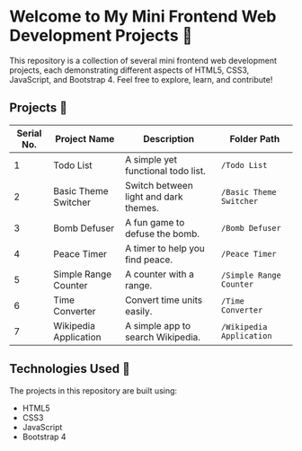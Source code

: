 # Welcome to My Mini Frontend Web Development Projects :wave:

This repository is a collection of several mini frontend web development projects, each demonstrating different aspects of HTML5, CSS3, JavaScript, and Bootstrap 4. Feel free to explore, learn, and contribute!

## Projects :file_folder:

| Serial No. | Project Name | Description | Folder Path |
|------------|--------------|-------------|-------------|
| 1 | Todo List | A simple yet functional todo list. | `/Todo List` |
| 2 | Basic Theme Switcher | Switch between light and dark themes. | `/Basic Theme Switcher` |
| 3 | Bomb Defuser | A fun game to defuse the bomb. | `/Bomb Defuser` |
| 4 | Peace Timer | A timer to help you find peace. | `/Peace Timer` |
| 5 | Simple Range Counter | A counter with a range. | `/Simple Range Counter` |
| 6 | Time Converter | Convert time units easily. | `/Time Converter` |
| 7 | Wikipedia Application | A simple app to search Wikipedia. | `/Wikipedia Application` |

## Technologies Used :wrench:

The projects in this repository are built using:

- HTML5
- CSS3
- JavaScript
- Bootstrap 4
